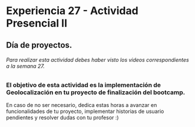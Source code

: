 # Experiencia 27 - Actividad Presencial II
## Día de proyectos.

###### Para realizar esta actividad debes haber visto los videos correspondientes a la semana 27.

### El objetivo de esta actividad es la implementación de Geolocalización en tu proyecto de finalización del bootcamp.

En caso de no ser necesario, dedica estas horas a avanzar en funcionalidades de tu proyecto, implementar historias de usuario pendientes y resolver dudas con tu profesor :)